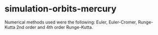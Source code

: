 # simulation-orbits-mercury
Numerical methods used were the following: Euler, Euler-Cromer, Runge-Kutta 2nd order and 4th order Runge-Kutta. 
